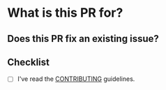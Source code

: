 # What is this PR for?

<!-- Describe the big picture of your changes to communicate to the maintainers
  why we should accept this pull request. -->

## Does this PR fix an existing issue?

<!--
  If this PR fixes any issues, please link to the issue here.
  Fixes #<issue_number>
-->

## Checklist

- [ ] I've read the [CONTRIBUTING](/CONTRIBUTING.md) guidelines.
